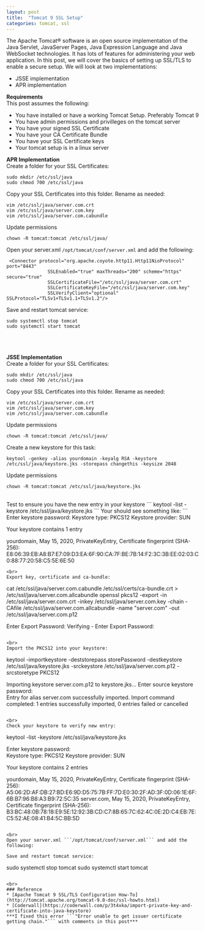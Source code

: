 ```yaml
---
layout: post
title:  "Tomcat 9 SSL Setup"
categories: tomcat, ssl
---
```


The Apache Tomcat® software is an open source implementation of the Java Servlet, JavaServer Pages, Java Expression Language and Java WebSocket technologies. It has lots of features for administering your web application. In this post, we will cover the basics of setting up SSL/TLS to enable a secure setup. We will look at two implementations:
* JSSE implementation
* APR implementation


**Requirements**<br>
This post assumes the following:
* You have installed or have a working Tomcat Setup. Preferably Tomcat 9
* You have admin permissions and privilleges on the tomcat server
* You have your signed SSL Certificate
* You have your CA Certificate Bundle
* You have your SSL Certificate keys
* Your tomcat setup is in a linux server


**APR Implementation**<br>
Create a folder for your SSL Certificates:
```
sudo mkdir /etc/ssl/java
sudo chmod 700 /etc/ssl/java
```
Copy your SSL Certificates into this folder. Rename as needed:
```
vim /etc/ssl/java/server.com.crt
vim /etc/ssl/java/server.com.key
vim /etc/ssl/java/server.com.cabundle
```
Update permissions
```
chown -R tomcat:tomcat /etc/ssl/java/
```

Open your server.xml ```/opt/tomcat/conf/server.xml``` and add the following:
```
 <Connector protocol="org.apache.coyote.http11.Http11NioProtocol" port="8443"
               SSLEnabled="true" maxThreads="200" scheme="https" secure="true" 
               SSLCertificateFile="/etc/ssl/java/server.com.crt"
               SSLCertificateKeyFile="/etc/ssl/java/server.com.key"
               SSLVerifyClient="optional" SSLProtocol="TLSv1+TLSv1.1+TLSv1.2"/>

```
Save and restart tomcat service:
```
sudo systemctl stop tomcat
sudo systemctl start tomcat
```



<br><br><br>
**JSSE Implementation**<br>
Create a folder for your SSL Certificates:
```
sudo mkdir /etc/ssl/java
sudo chmod 700 /etc/ssl/java
```
Copy your SSL Certificates into this folder. Rename as needed:
```
vim /etc/ssl/java/server.com.crt
vim /etc/ssl/java/server.com.key
vim /etc/ssl/java/server.com.cabundle
```
Update permissions
```
chown -R tomcat:tomcat /etc/ssl/java/
```
Create a new keystore for this task:
```
keytool -genkey -alias yourdomain -keyalg RSA -keystore /etc/ssl/java/keystore.jks -storepass changethis -keysize 2048
```
Update permissions
```
chown -R tomcat:tomcat /etc/ssl/java/keystore.jks
```

<br>
Test to ensure you have the new entry in your keystore
```
keytool -list -keystore /etc/ssl/java/keystore.jks
```
Your should see something like:
```
Enter keystore password:  
Keystore type: PKCS12
Keystore provider: SUN

Your keystore contains 1 entry

yourdomain, May 15, 2020, PrivateKeyEntry, 
Certificate fingerprint (SHA-256): E8:06:39:EB:A8:B7:E7:09:D3:EA:6F:90:CA:7F:BE:7B:14:F2:3C:3B:EE:02:03:C0:88:77:20:58:C5:5E:6E:50
```
<br>
Export key, certificate and ca-bundle:
```
cat /etc/ssl/java/server.com.cabundle /etc/ssl/certs/ca-bundle.crt > /etc/ssl/java/server.com.allcabundle
openssl pkcs12 -export -in /etc/ssl/java/server.com.crt -inkey /etc/ssl/java/server.com.key -chain -CAfile /etc/ssl/java/server.com.allcabundle -name "server.com" -out /etc/ssl/java/server.com.p12

Enter Export Password:
Verifying - Enter Export Password:
```

<br>
Import the PKCS12 into your keystore:
```
keytool -importkeystore -deststorepass storePassword -destkeystore /etc/ssl/java/keystore.jks -srckeystore /etc/ssl/java/server.com.p12 -srcstoretype PKCS12

Importing keystore server.com.p12 to keystore.jks...
Enter source keystore password:  
Entry for alias server.com successfully imported.
Import command completed:  1 entries successfully imported, 0 entries failed or cancelled
```

<br>
Check your keystore to verify new entry:
```
keytool -list -keystore /etc/ssl/java/keystore.jks

Enter keystore password:  
Keystore type: PKCS12
Keystore provider: SUN

Your keystore contains 2 entries

yourdomain, May 15, 2020, PrivateKeyEntry, 
Certificate fingerprint (SHA-256): A5:06:2D:AF:DB:27:BD:E6:9D:D5:75:7B:FF:7D:E0:30:2F:AD:3F:0D:06:1E:6F:6B:B7:96:B8:A3:B9:72:5C:35
server.com, May 15, 2020, PrivateKeyEntry, 
Certificate fingerprint (SHA-256): B3:BC:48:0B:78:18:E9:5E:12:92:3B:CD:C7:8B:65:7C:62:4C:0E:2D:C4:EB:7E:C5:52:AE:08:41:B4:5C:BB:5D
```

<br>
Open your server.xml ```/opt/tomcat/conf/server.xml``` and add the following:
```
 <Connector protocol="org.apache.coyote.http11.Http11NioProtocol"
           port="8443" maxThreads="200" scheme="https" secure="true" SSLEnabled="true"
           keystoreFile="/etc/ssl/java/keystore.jks" keystorePass="storePassword" keyAlias="server.com"
           clientAuth="false" sslProtocol="TLS"/>
```
Save and restart tomcat service:
```
sudo systemctl stop tomcat
sudo systemctl start tomcat
```

<br>
### Reference
* [Apache Tomcat 9 SSL/TLS Configuration How-To](http://tomcat.apache.org/tomcat-9.0-doc/ssl-howto.html)
* [Coderwall](https://coderwall.com/p/3t4xka/import-private-key-and-certificate-into-java-keystore)
***I fixed this error ```"Error unable to get issuer certificate getting chain."``` with comments in this post***

